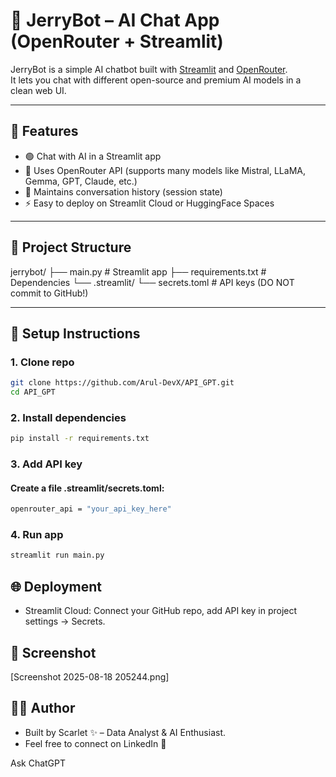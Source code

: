 # 🤖 JerryBot – AI Chat App (OpenRouter + Streamlit)

JerryBot is a simple AI chatbot built with [Streamlit](https://streamlit.io/) and [OpenRouter](https://openrouter.ai).  
It lets you chat with different open-source and premium AI models in a clean web UI.

---

## 🚀 Features
- 🟢 Chat with AI in a Streamlit app
- 🧠 Uses OpenRouter API (supports many models like Mistral, LLaMA, Gemma, GPT, Claude, etc.)
- 💾 Maintains conversation history (session state)
- ⚡ Easy to deploy on Streamlit Cloud or HuggingFace Spaces

---

## 📂 Project Structure
jerrybot/
├── main.py # Streamlit app
├── requirements.txt # Dependencies
└── .streamlit/
└── secrets.toml # API keys (DO NOT commit to GitHub!)

---

## 🔑 Setup Instructions

### 1. Clone repo
  ```bash
  git clone https://github.com/Arul-DevX/API_GPT.git
  cd API_GPT
  ```
### 2. Install dependencies
  ```bash
  pip install -r requirements.txt
  ```
### 3. Add API key
#### Create a file .streamlit/secrets.toml:
  ```bash
  openrouter_api = "your_api_key_here"
  ```
### 4. Run app
  ```bash
  streamlit run main.py
  ```
## 🌐 Deployment
- Streamlit Cloud: Connect your GitHub repo, add API key in project settings → Secrets.
## 📸 Screenshot
[Screenshot 2025-08-18 205244.png]


## 👨‍💻 Author
- Built by Scarlet ✨ – Data Analyst & AI Enthusiast.
- Feel free to connect on LinkedIn 🚀










Ask ChatGPT
